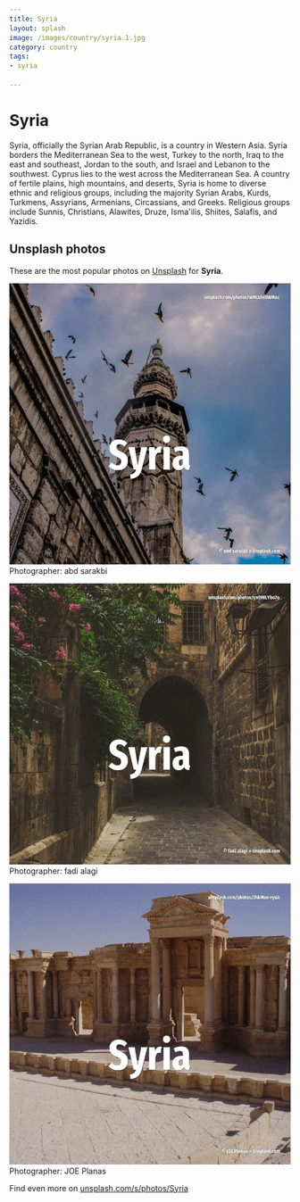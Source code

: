 ```yaml
---
title: Syria
layout: splash
image: /images/country/syria.1.jpg
category: country
tags:
- syria

---
```

# Syria

Syria, officially the Syrian Arab Republic, is a country in Western Asia.
Syria borders the Mediterranean Sea to the west, Turkey to the north, Iraq to the east and 
southeast, Jordan to the south, and Israel and Lebanon to the southwest.
Cyprus lies to the west across the Mediterranean Sea.
A country of fertile plains, high mountains, and deserts, Syria is home to diverse ethnic and 
religious groups, including the majority Syrian Arabs, Kurds, Turkmens, Assyrians, Armenians, 
Circassians, and Greeks.
Religious groups include Sunnis, Christians, Alawites, Druze, Isma'ilis, Shiites, Salafis, and 
Yazidis.

 
## Unsplash photos
These are the most popular photos on [Unsplash](https://unsplash.com) for **Syria**.
 
![Syria](/images/country/syria.1.jpg)
Photographer:  abd sarakbi
 
![Syria](/images/country/syria.2.jpg)
Photographer:  fadi alagi
 
![Syria](/images/country/syria.3.jpg)
Photographer:  JOE Planas
 
Find even more on [unsplash.com/s/photos/Syria](https://unsplash.com/s/photos/Syria)
 
